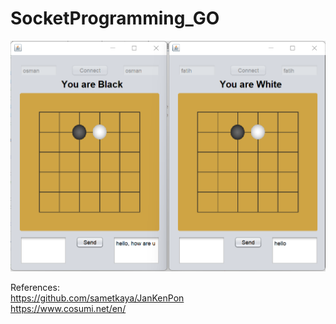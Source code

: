# SocketProgramming_GO

![alt text](https://github.com/osmanonurcan/SocketProgramming_GO/blob/master/img/go.png)

References:</br>
https://github.com/sametkaya/JanKenPon</br>
https://www.cosumi.net/en/
